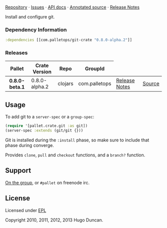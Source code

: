[Repository](https://github.com/pallet/git-crate) &#xb7;
[Issues](https://github.com/pallet/git-crate/issues) &#xb7;
[API docs](http://palletops.com/git-crate/0.8/api) &#xb7;
[Annotated source](http://palletops.com/git-crate/0.8/annotated/uberdoc.html) &#xb7;
[Release Notes](https://github.com/pallet/git-crate/blob/develop/ReleaseNotes.md)

Install and configure git.

### Dependency Information

```clj
:dependencies [[com.palletops/git-crate "0.8.0-alpha.2"]]
```

### Releases

<table>
<thead>
  <tr><th>Pallet</th><th>Crate Version</th><th>Repo</th><th>GroupId</th></tr>
</thead>
<tbody>
  <tr>
    <th>0.8.0-beta.1</th>
    <td>0.8.0-alpha.2</td>
    <td>clojars</td>
    <td>com.palletops</td>
    <td><a href='https://github.com/pallet/git-crate/blob/git-0.8.0-alpha.2/ReleaseNotes.md'>Release Notes</a></td>
    <td><a href='https://github.com/pallet/git-crate/blob/git-0.8.0-alpha.2/'>Source</a></td>
  </tr>
</tbody>
</table>

## Usage

To add git to a `server-spec` or a `group-spec`:

```clj
(require '[pallet.crate.git :as git])
(server-spec :extends (git/git {}))
```

Git is installed during the `:install` phase, so make sure to include
that phase during converge.

Provides `clone`, `pull` and `checkout` functions, and a `branch?` function.

## Support

[On the group](http://groups.google.com/group/pallet-clj), or `#pallet` on
freenode irc.

## License

Licensed under [EPL](http://www.eclipse.org/legal/epl-v10.html)

Copyright 2010, 2011, 2012, 2013 Hugo Duncan.
